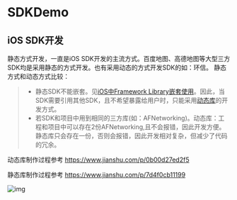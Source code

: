 # SDKDemo
iOS SDK开发
---
静态方式开发，一直是iOS SDK开发的主流方式。百度地图、高德地图等大型三方SDK均是采用静态的方式开发。也有采用动态的方式开发SDK的如：环信。
静态方式和动态方式比较：
>*  静态SDK不能嵌套。见[iOS中Framework Library嵌套使用](https://www.jianshu.com/p/874e178cdc9d)。因此，当SDK需要引用其他SDK，且不希望暴露给用户时，只能采用[动态库](https://www.jianshu.com/p/0b00d27ed2f5)的开发方式。
>* 若SDK和项目中用到相同的三方库(如：AFNetworking)。动态库：工程和项目中可以存在2份AFNetworking,且不会报错，因此开发方便。静态库只会存在一份，否则会报错，因此开发相对复杂，但减少了代码的冗余。

动态库制作过程参考 https://www.jianshu.com/p/0b00d27ed2f5

静态库制作过程参考 https://www.jianshu.com/p/7d4f0cb11199

![img](https://github.com/wutao23yzd/SDKDemo/blob/master/sdk.gif)


